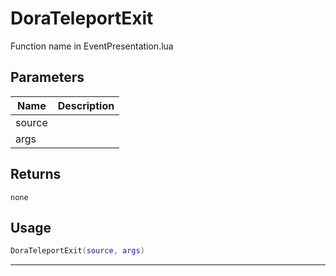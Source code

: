 # DoraTeleportExit

Function name in EventPresentation.lua

## Parameters

| Name   | Description |
| ------ | ----------- |
| source |             |
| args   |             |

## Returns

`none`

## Usage

```lua
DoraTeleportExit(source, args)
```

---
